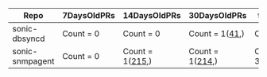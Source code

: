 | Repo | 7DaysOldPRs | 14DaysOldPRs | 30DaysOldPRs | 90DaysOldPRs | MoreThan90DaysOldPR |
|------|-------------|--------------|--------------|--------------|---------------------|
|sonic-dbsyncd| Count = 0| Count = 0| Count = 1([41](https://github.com/Azure/sonic-dbsyncd/pull/41),)| Count = 0| |Count = 1([29](https://github.com/Azure/sonic-dbsyncd/pull/29),)
|sonic-snmpagent| Count = 0| Count = 1([215](https://github.com/Azure/sonic-snmpagent/pull/215),)| Count = 1([214](https://github.com/Azure/sonic-snmpagent/pull/214),)| Count = 3([210](https://github.com/Azure/sonic-snmpagent/pull/210),[209](https://github.com/Azure/sonic-snmpagent/pull/209),[207](https://github.com/Azure/sonic-snmpagent/pull/207),)| |Count = 7([187](https://github.com/Azure/sonic-snmpagent/pull/187),[182](https://github.com/Azure/sonic-snmpagent/pull/182),[173](https://github.com/Azure/sonic-snmpagent/pull/173),[157](https://github.com/Azure/sonic-snmpagent/pull/157),[136](https://github.com/Azure/sonic-snmpagent/pull/136),[135](https://github.com/Azure/sonic-snmpagent/pull/135),[117](https://github.com/Azure/sonic-snmpagent/pull/117),)

